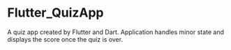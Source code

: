 # Flutter_QuizApp

A quiz app created by Flutter and Dart. Application handles minor state and displays the score once the quiz is over. 
